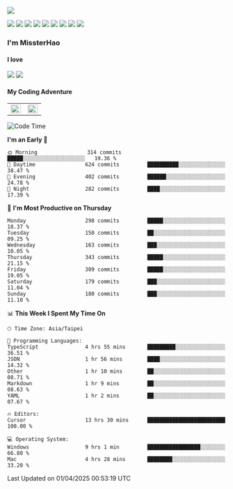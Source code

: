 ![](https://komarev.com/ghpvc/?username=MissterHao&color=ff69b4)

[![](https://img.shields.io/badge/Amazon%20AWS-%23232F3E?logo=amazon-aws&logoColor=white&style=for-the-badge)](https://aws.amazon.com/)
[![](https://img.shields.io/badge/Python-3776AB?style=for-the-badge&logo=python&logoColor=white)](https://www.djangoproject.com/)
[![](https://img.shields.io/badge/Django-092E20?style=for-the-badge&logo=django&logoColor=white)](https://www.python.org/)
[![](https://img.shields.io/badge/Rust-%23EB6400?style=for-the-badge&logo=rust&logoColor=white)](https://www.python.org/)
[![](https://img.shields.io/badge/Flask-23232F3E?style=for-the-badge&logo=flask&logoColor=white)](https://flask.palletsprojects.com/en/2.1.x/)
[![](https://img.shields.io/badge/go-%2300ADD8.svg?&style=for-the-badge&logo=go&logoColor=white)](https://golang.org/)
[![](https://img.shields.io/badge/javascript-%23F7DF1E.svg?&style=for-the-badge&logo=javascript&logoColor=black)](https://www.javascript.com/)
[![](https://img.shields.io/badge/mysql-%234479A1.svg?&style=for-the-badge&logo=mysql&logoColor=white)](https://www.mysql.com/)
[![](https://img.shields.io/badge/docker-%232496ED.svg?&style=for-the-badge&logo=docker&logoColor=white)](https://www.docker.com/)

### I'm MissterHao

#### I love  
![](https://img.shields.io/badge/Netflix-E50914?style=for-the-badge&logo=netflix&logoColor=white)
![](https://img.shields.io/badge/YouTube-FF0000?style=for-the-badge&logo=youtube&logoColor=white)

#### My Coding Adventure
<!-- Readme stats -->
<!-- https://github.com/anuraghazra/github-readme-stats -->
<table>
<tr>
    <td valign="top" width="50%">
    <img src="https://github-readme-stats.vercel.app/api?username=MissterHao&hide_border=true&show_icons=true&locale=en" align="left" style="width: 100%" />
    </td>
    <td valign="top" width="50%">
    <img src="https://github-readme-stats.vercel.app/api/top-langs?username=MissterHao&hide_border=true&show_icons=true&locale=en&layout=compact" align="left" style="width: 100%" />
    </td>
</tr>
</table>  


<!--START_SECTION:waka-->
![Code Time](http://img.shields.io/badge/Code%20Time-2%2C132%20hrs%2023%20mins-blue)

**I'm an Early 🐤** 

```text
🌞 Morning                314 commits         █████░░░░░░░░░░░░░░░░░░░░   19.36 % 
🌆 Daytime                624 commits         ██████████░░░░░░░░░░░░░░░   38.47 % 
🌃 Evening                402 commits         ██████░░░░░░░░░░░░░░░░░░░   24.78 % 
🌙 Night                  282 commits         ████░░░░░░░░░░░░░░░░░░░░░   17.39 % 
```
📅 **I'm Most Productive on Thursday** 

```text
Monday                   298 commits         █████░░░░░░░░░░░░░░░░░░░░   18.37 % 
Tuesday                  150 commits         ██░░░░░░░░░░░░░░░░░░░░░░░   09.25 % 
Wednesday                163 commits         ███░░░░░░░░░░░░░░░░░░░░░░   10.05 % 
Thursday                 343 commits         █████░░░░░░░░░░░░░░░░░░░░   21.15 % 
Friday                   309 commits         █████░░░░░░░░░░░░░░░░░░░░   19.05 % 
Saturday                 179 commits         ███░░░░░░░░░░░░░░░░░░░░░░   11.04 % 
Sunday                   180 commits         ███░░░░░░░░░░░░░░░░░░░░░░   11.10 % 
```


📊 **This Week I Spent My Time On** 

```text
🕑︎ Time Zone: Asia/Taipei

💬 Programming Languages: 
TypeScript               4 hrs 55 mins       █████████░░░░░░░░░░░░░░░░   36.51 % 
JSON                     1 hr 56 mins        ████░░░░░░░░░░░░░░░░░░░░░   14.32 % 
Other                    1 hr 10 mins        ██░░░░░░░░░░░░░░░░░░░░░░░   08.71 % 
Markdown                 1 hr 9 mins         ██░░░░░░░░░░░░░░░░░░░░░░░   08.63 % 
YAML                     1 hr 2 mins         ██░░░░░░░░░░░░░░░░░░░░░░░   07.67 % 

🔥 Editors: 
Cursor                   13 hrs 30 mins      █████████████████████████   100.00 % 

💻 Operating System: 
Windows                  9 hrs 1 min         █████████████████░░░░░░░░   66.80 % 
Mac                      4 hrs 28 mins       ████████░░░░░░░░░░░░░░░░░   33.20 % 
```


 Last Updated on 01/04/2025 00:53:19 UTC
<!--END_SECTION:waka-->

<!--
**MissterHao/MissterHao** is a ✨ _special_ ✨ repository because its `README.md` (this file) appears on your GitHub profile.

Here are some ideas to get you started:

- 🔭 I’m currently working on ...
- 🌱 I’m currently learning ...
- 👯 I’m looking to collaborate on ...
- 🤔 I’m looking for help with ...
- 💬 Ask me about ...
- 📫 How to reach me: ...
- 😄 Pronouns: ...
- ⚡ Fun fact: ...
-->
